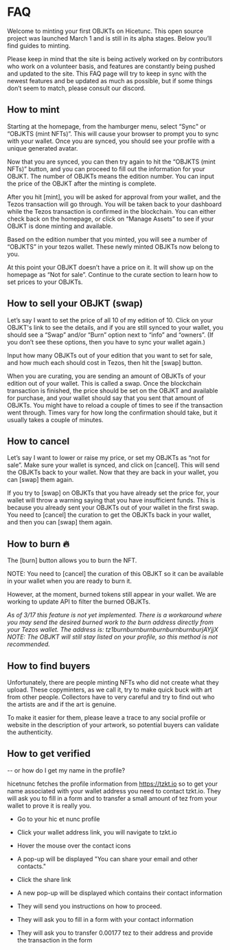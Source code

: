 # FAQ

Welcome to minting your first OBJKTs on Hicetunc. This open source project was launched March 1 and is still in its alpha stages. Below you’ll find guides to minting.

Please keep in mind that the site is being actively worked on by contributors who work on a volunteer basis, and features are constantly being pushed and updated to the site. This FAQ page will try to keep in sync with the newest features and be updated as much as possible, but if some things don’t seem to match, please consult our discord.

## How to mint

Starting at the homepage, from the hamburger menu, select “Sync" or “OBJKTS (mint NFTs)”. This will cause your browser to prompt you to sync with your wallet. Once you are synced, you should see your profile with a unique generated avatar.

Now that you are synced, you can then try again to hit the “OBJKTS (mint NFTs)” button, and you can proceed to fill out the information for your OBJKT. The number of OBJKTs means the edition number. You can input the price of the OBJKT after the minting is complete.

After you hit [mint], you will be asked for approval from your wallet, and the Tezos transaction will go through. You will be taken back to your dashboard while the Tezos transaction is confirmed in the blockchain. You can either check back on the homepage, or click on “Manage Assets” to see if your OBJKT is done minting and available.

Based on the edition number that you minted, you will see a number of “OBJKTS” in your tezos wallet. These newly minted OBJKTs now belong to you.

At this point your OBJKT doesn’t have a price on it. It will show up on the homepage as “Not for sale”. Continue to the curate section to learn how to set prices to your OBJKTs.

## How to sell your OBJKT (swap)

Let’s say I want to set the price of all 10 of my edition of 10. Click on your OBJKT's link to see the details, and if you are still synced to your wallet, you should see a “Swap” and/or “Burn” option next to “info” and “owners”. (If you don’t see these options, then you have to sync your wallet again.)

Input how many OBJKTs out of your edition that you want to set for sale, and how much each should cost in Tezos, then hit the [swap] button.

When you are curating, you are sending an amount of OBJKTs of your edition out of your wallet. This is called a swap. Once the blockchain transaction is finished, the price should be set on the OBJKT and available for purchase, and your wallet should say that you sent that amount of OBJKTs. You might have to reload a couple of times to see if the transaction went through. Times vary for how long the confirmation should take, but it usually takes a couple of minutes.

## How to cancel

Let’s say I want to lower or raise my price, or set my OBJKTs as “not for sale”. Make sure your wallet is synced, and click on [cancel]. This will send the OBJKTs back to your wallet. Now that they are back in your wallet, you can [swap] them again.

If you try to [swap] on OBJKTs that you have already set the price for, your wallet will throw a warning saying that you have insufficient funds. This is because you already sent your OBJKTs out of your wallet in the first swap. You need to [cancel] the curation to get the OBJKTs back in your wallet, and then you can [swap] them again.

## How to burn :fire:

The [burn] button allows you to burn the NFT.

NOTE: You need to [cancel] the curation of this OBJKT so it can be available in your wallet when you are ready to burn it.

However, at the moment, burned tokens still appear in your wallet. We are working to update API to filter the burned OBJKTs.

*As of 3/17 this feature is not yet implemented.*
*There is a workaround where you may send the desired burned work to the burn address directly from your Tezos wallet.
The address is: tz1burnburnburnburnburnburnburjAYjjX
_NOTE:_ The OBJKT will still stay listed on your profile, so this method is not recommended.*

## How to find buyers

Unfortunately, there are people minting NFTs who did not create what they upload. These copyminters, as we call it, try to make quick buck with art from other people. Collectors have to very careful and try to find out who the artists are and if the art is genuine. 

To make it easier for them, please leave a trace to any social profile or website in the description of your artwork, so potential buyers can validate the authenticity. 

## How to get verified
-- or how do I get my name in the profile?

hicetnunc fetches the profile information from https://tzkt.io so to get your name associated with your wallet address you need to contact tzkt.io. They will ask you to fill in a form and to transfer a small amount of tez from your wallet to prove it is really you.

* Go to your hic et nunc profile
* Click your wallet address link, you will navigate to tzkt.io
* Hover the mouse over the contact icons
* A pop-up will be displayed "You can share your email and other contacts."
* Click the share link
* A new pop-up will be displayed which contains their contact information
* They will send you instructions on how to proceed.

* They will ask you to fill in a form with your contact information
* They will ask you to transfer 0.00177 tez to their address and provide the transaction in the form

